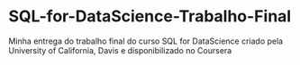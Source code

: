 # SQL-for-DataScience-Trabalho-Final
Minha entrega do trabalho final do curso SQL for DataScience criado pela University of California, Davis e disponibilizado no Coursera
